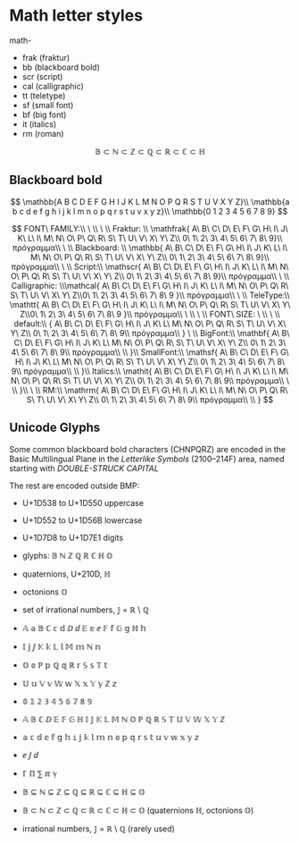 # Math letter styles

math-
- frak  (fraktur)
- bb    (blackboard bold)
- scr   (script)
- cal   (calligraphic)
- tt    (teletype)
- sf    (small font)
- bf    (big font)
- it    (italics)
- rm    (roman)



$$
\mathbb{B} \subset \mathbb{N} \subset \mathbb{Z} \subset 
\mathbb{Q} \subset \mathbb{R} \subset \mathbb{C} \subset \mathbb{H}
$$


## Blackboard bold

$$
\mathbb{A B C D E F G H I J K L M N O P Q R S T U V X Y Z}\\
\mathbb{a b c d e f g h i j k l m n o p q r s t u v x y z}\\
\mathbb{0 1 2 3 4 5 6 7 8 9}
$$



$$
FONT\ FAMILY:\\
\ \\
\ \\
Fraktur:
\\
\mathfrak{
A\ B\ C\ D\ E\ F\ G\ H\ I\ J\ K\ L\ l\ M\ N\ O\ P\ Q\ R\ S\ T\ U\ V\ X\ Y\ Z\\ 0\ 1\ 2\ 3\ 4\ 5\ 6\ 7\ 8\ 9}\\
πρόγραμμα\\
\ \\
Blackboard: \\
\mathbb{
A\ B\ C\ D\ E\ F\ G\ H\ I\ J\ K\ L\ l\ M\ N\ O\ P\ Q\ R\ S\ T\ U\ V\ X\ Y\ Z\\ 0\ 1\ 2\ 3\ 4\ 5\ 6\ 7\ 8\ 9}\\
πρόγραμμα\\
\ \\
Script:\\
\mathscr{
A\ B\ C\ D\ E\ F\ G\ H\ I\ J\ K\ L\ l\ M\ N\ O\ P\ Q\ R\ S\ T\ U\ V\ X\ Y\ Z\\ 0\ 1\ 2\ 3\ 4\ 5\ 6\ 7\ 8\ 9}\\
πρόγραμμα\\
\ \\
Calligraphic:
\\\mathcal{
A\ B\ C\ D\ E\ F\ G\ H\ I\ J\ K\ L\ l\ M\ N\ O\ P\ Q\ R\ S\ T\ U\ V\ X\ Y\ Z\\0\ 1\ 2\ 3\ 4\ 5\ 6\ 7\ 8\ 9 }\\
πρόγραμμα\\
\ \\
TeleType:\\
\mathtt{
A\ B\ C\ D\ E\ F\ G\ H\ I\ J\ K\ L\ l\ M\ N\ O\ P\ Q\ R\ S\ T\ U\ V\ X\ Y\ Z\\0\ 1\ 2\ 3\ 4\ 5\ 6\ 7\ 8\ 9 }\\
πρόγραμμα\\
\ \\
\ \\
FONT\ SIZE:
\ \\
\ \\
default:\\
{
A\ B\ C\ D\ E\ F\ G\ H\ I\ J\ K\ L\ M\ N\ O\ P\ Q\ R\ S\ T\ U\ V\ X\ Y\ Z\\ 0\ 1\ 2\ 3\ 4\ 5\ 6\ 7\ 8\ 9\\
πρόγραμμα\\
}
\ \\
BigFont:\\
\mathbf{
A\ B\ C\ D\ E\ F\ G\ H\ I\ J\ K\ L\ M\ N\ O\ P\ Q\ R\ S\ T\ U\ V\ X\ Y\ Z\\ 0\ 1\ 2\ 3\ 4\ 5\ 6\ 7\ 8\ 9\\
πρόγραμμα\\
\\
}\\
SmallFont:\\
\mathsf{
A\ B\ C\ D\ E\ F\ G\ H\ I\ J\ K\ L\ M\ N\ O\ P\ Q\ R\ S\ T\ U\ V\ X\ Y\ Z\\ 0\ 1\ 2\ 3\ 4\ 5\ 6\ 7\ 8\ 9\\
πρόγραμμα\\
\\
}\\
Italics:\\
\mathit{
A\ B\ C\ D\ E\ F\ G\ H\ I\ J\ K\ L\ l\ M\ N\ O\ P\ Q\ R\ S\ T\ U\ V\ X\ Y\ Z\\ 0\ 1\ 2\ 3\ 4\ 5\ 6\ 7\ 8\ 9\\
πρόγραμμα\\
\ \\ 
}\\
\ \\
RM:\\
\mathrm{
A\ B\ C\ D\ E\ F\ G\ H\ I\ J\ K\ L\ l\ M\ N\ O\ P\ Q\ R\ S\ T\ U\ V\ X\ Y\ Z\\ 0\ 1\ 2\ 3\ 4\ 5\ 6\ 7\ 8\ 9\\
πρόγραμμα\\
\\
}
$$

## Unicode Glyphs

Some common blackboard bold characters (CHNPQRZ) 
are encoded in the Basic Multilingual Plane 
in the *Letterlike Symbols* (2100–214F) area, 
named starting with *DOUBLE-STRUCK CAPITAL*

The rest are encoded outside BMP:
- U+1D538 to U+1D550 uppercase
- U+1D552 to U+1D56B lowercase
- U+1D7D8 to U+1D7E1 digits

- glyphs: 𝔹 ℕ ℤ ℚ ℝ ℂ ℍ 𝕆
- quaternions, U+210D, ℍ
- octonions 𝕆
- set of irrational numbers, 𝕁 = ℝ \ ℚ
- 𝔸 𝕒 𝔹 ℂ 𝕔 𝕕 ⅅ ⅆ 𝔼 𝕖 ⅇ 𝔽 𝕗 𝔾 𝕘 ℍ 𝕙 
- 𝕀 𝕛 ⅉ 𝕂 𝕜 𝕃 𝕝 𝕄 𝕞 ℕ 𝕟 
- 𝕆 𝕠 ℙ 𝕡 ℚ 𝕢 ℝ 𝕣 𝕊 𝕤 𝕋 𝕥
- 𝕌 𝕦 𝕍 𝕧 𝕎 𝕨 𝕏 𝕩 𝕐 𝕪 ℤ 𝕫
- 𝟘 𝟙 𝟚 𝟛 𝟜 𝟝 𝟞 𝟟 𝟠 𝟡
- 𝔸 𝔹 ℂ ⅅ 𝔼 𝔽 𝔾 ℍ 𝕀 𝕁 𝕂 𝕃 𝕄 ℕ 𝕆 ℙ ℚ ℝ 𝕊 𝕋 𝕌 𝕍 𝕎 𝕏 𝕐 ℤ
- 𝕒 𝕔 𝕕 𝕖 𝕗 𝕘 𝕙 `i` 𝕛 𝕜 𝕝 𝕞 𝕟 𝕠 𝕡 𝕢 𝕣 𝕤 𝕥 𝕦 𝕧 𝕨 𝕩 𝕪 𝕫
- ⅇ ⅉ ⅆ
- ℾ ℿ ⅀ ℼ ℽ
- 𝔹 ⊆ ℕ ⊆ ℤ ⊆ ℚ ⊆ ℝ ⊆ ℂ ⊆ ℍ ⊆ 𝕆
- 𝔹 ⊂ ℕ ⊂ ℤ ⊂ ℚ ⊂ ℝ ⊂ ℂ ⊂ ℍ ⊂ 𝕆 (quaternions ℍ, octonions 𝕆)
- irrational numbers, 𝕁 = ℝ \ ℚ (rarely used)
